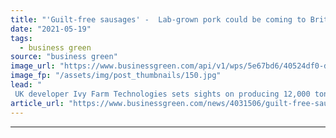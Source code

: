 ```yaml
---
title: "'Guilt-free sausages' -  Lab-grown pork could be coming to British menus by 2023"
date: "2021-05-19"
tags: 
  - business green
source: "business green"
image_url: "https://www.businessgreen.com/api/v1/wps/5e67bd6/40524df0-d610-4dc8-8402-09031348fbeb/4/IvyFarmSausage-FullEnglish-1-185x114.jpg"
image_fp: "/assets/img/post_thumbnails/150.jpg"
lead: "
 UK developer Ivy Farm Technologies sets sights on producing 12,000 tonnes of cultivated pork each year by 2025 ..."
article_url: "https://www.businessgreen.com/news/4031506/guilt-free-sausages-lab-grown-pork-coming-british-menus-2023"
---
```


---
